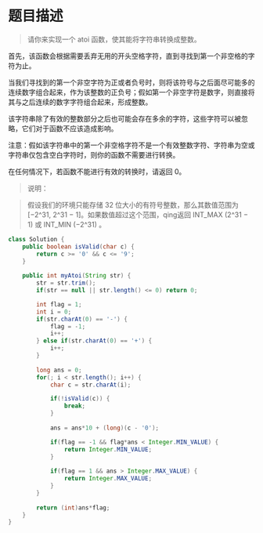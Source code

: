 # 题目描述

> 请你来实现一个 atoi 函数，使其能将字符串转换成整数。

首先，该函数会根据需要丢弃无用的开头空格字符，直到寻找到第一个非空格的字符为止。

当我们寻找到的第一个非空字符为正或者负号时，则将该符号与之后面尽可能多的连续数字组合起来，作为该整数的正负号；假如第一个非空字符是数字，则直接将其与之后连续的数字字符组合起来，形成整数。

该字符串除了有效的整数部分之后也可能会存在多余的字符，这些字符可以被忽略，它们对于函数不应该造成影响。

注意：假如该字符串中的第一个非空格字符不是一个有效整数字符、字符串为空或字符串仅包含空白字符时，则你的函数不需要进行转换。

在任何情况下，若函数不能进行有效的转换时，请返回 0。

> 说明：

> 假设我们的环境只能存储 32 位大小的有符号整数，那么其数值范围为 [−2^31,  2^31 − 1]。如果数值超过这个范围，qing返回  INT_MAX (2^31 − 1) 或 INT_MIN (−2^31) 。

```java
class Solution {
    public boolean isValid(char c) {
        return c >= '0' && c <= '9';
    }
    
    public int myAtoi(String str) {
        str = str.trim();
        if(str == null || str.length() <= 0) return 0;

        int flag = 1;
        int i = 0;
        if(str.charAt(0) == '-') {
            flag = -1;
            i++;
        } else if(str.charAt(0) == '+') {
            i++;
        }
            
        long ans = 0;
        for(; i < str.length(); i++) {
            char c = str.charAt(i);

            if(!isValid(c)) {
                break;
            }
            
            ans = ans*10 + (long)(c - '0');

            if(flag == -1 && flag*ans < Integer.MIN_VALUE) {
                return Integer.MIN_VALUE;
            }
            
            if(flag == 1 && ans > Integer.MAX_VALUE) {
                return Integer.MAX_VALUE;
            }
        }
        
        return (int)ans*flag;
    }
}
```
